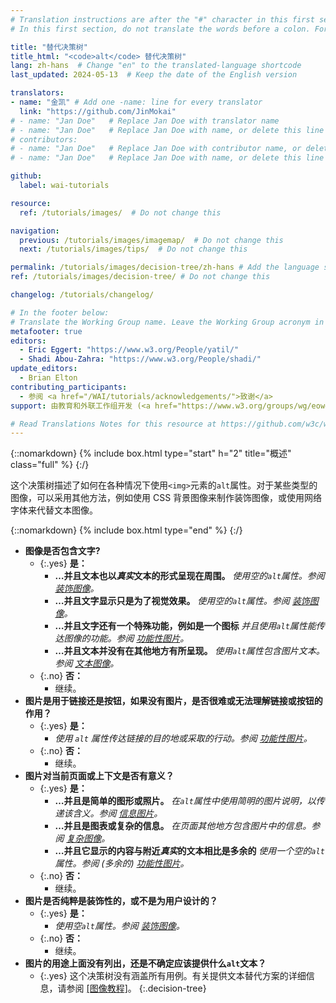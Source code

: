 ```yaml
---
# Translation instructions are after the "#" character in this first section. They are comments that do not show up in the web page. You do not need to translate the instructions after "#".
# In this first section, do not translate the words before a colon. For example, do not translate "title:". Do translate the text after "title:".

title: "替代决策树"
title_html: "<code>alt</code> 替代决策树"
lang: zh-hans  # Change "en" to the translated-language shortcode
last_updated: 2024-05-13  # Keep the date of the English version

translators: 
- name: "金凯" # Add one -name: line for every translator
  link: "https://github.com/JinMokai"
# - name: "Jan Doe"   # Replace Jan Doe with translator name
# - name: "Jan Doe"   # Replace Jan Doe with name, or delete this line if not multiple translators
# contributors:
# - name: "Jan Doe"   # Replace Jan Doe with contributor name, or delete this line if none
# - name: "Jan Doe"   # Replace Jan Doe with name, or delete this line if not multiple contributors

github:
  label: wai-tutorials

resource:
  ref: /tutorials/images/  # Do not change this

navigation:
  previous: /tutorials/images/imagemap/  # Do not change this
  next: /tutorials/images/tips/  # Do not change this

permalink: /tutorials/images/decision-tree/zh-hans # Add the language shortcode to the end, with no slash at end, for example: /link/to/page/fr
ref: /tutorials/images/decision-tree/ # Do not change this

changelog: /tutorials/changelog/

# In the footer below:
# Translate the Working Group name. Leave the Working Group acronym in English.
metafooter: true
editors:
  - Eric Eggert: "https://www.w3.org/People/yatil/"
  - Shadi Abou-Zahra: "https://www.w3.org/People/shadi/"
update_editors:
  - Brian Elton
contributing_participants:
  - 参阅 <a href="/WAI/tutorials/acknowledgements/">致谢</a>
support: 由教育和外联工作组开发 (<a href="https://www.w3.org/groups/wg/eowg">EOWG</a>)。 在 <a href="https://www.w3.org/WAI/ACT/">WAI-ACT project</a> 支持下开发, 并由 <strong>欧盟委员会<abbr title="信息社会技术">IST</abbr> 计划共同资助</strong>。

# Read Translations Notes for this resource at https://github.com/w3c/wai-tutorials#readme
---
```


{::nomarkdown}
{% include box.html type="start" h="2" title="概述" class="full" %}
{:/}

这个决策树描述了如何在各种情况下使用`<img>`元素的`alt`属性。对于某些类型的图像，可以采用其他方法，例如使用 CSS 背景图像来制作装饰图像，或使用网络字体来代替文本图像。

{::nomarkdown}
{% include box.html type="end" %}
{:/}

- **图像是否包含文字?**
  - {:.yes} **是：**
    -   **…并且文本也以*真实*文本的形式呈现在周围。**
      _使用空的`alt`属性。参阅 [装饰图像](/tutorials/images/decorative/)。_
    -   **…并且文字显示只是为了视觉效果。**
      _使用空的`alt`属性。参阅 [装饰图像](/tutorials/images/decorative/)。_
    -   **…并且文字还有一个特殊功能，例如是一个图标**
      _并且使用`alt`属性能传达图像的功能。参阅 [功能性图片](/tutorials/images/functional/)。_
    -   **…并且文本并没有在其他地方有所呈现。** _使用`alt`属性包含图片文本。参阅 [文本图像](/tutorials/images/textual/#styled-text-decorative-effect)。_
  - {:.no} **否：**
    - 继续。
- **图片是用于链接还是按钮，如果没有图片，是否很难或无法理解链接或按钮的作用？**
  - {:.yes} **是：**
    - _使用 `alt` 属性传达链接的目的地或采取的行动。参阅 [功能性图片](/tutorials/images/functional/)。_
  - {:.no} **否：**
    - 继续。
- **图片对当前页面或上下文是否有意义？**
  - {:.yes} **是：**
    - **…并且是简单的图形或照片。**
      _在`alt`属性中使用简明的图片说明，以传递该含义。参阅 [信息图片](/tutorials/images/informative/)。_
    - **…并且是图表或复杂的信息。**
      _在页面其他地方包含图片中的信息。参阅 [复杂图像](/tutorials/images/complex/)。_
    - **…并且它显示的内容与附近*真实*的文本相比是多余的**
      _使用一个空的`alt`属性。参阅 (多余的) [功能性图片](/tutorials/images/functional/#logo-image-within-link-text)。_
  - {:.no} **否：**
    - 继续。
- **图片是否纯粹是装饰性的，或不是为用户设计的？**
  - {:.yes} **是：**
    - _使用空`alt`属性。参阅 [装饰图像](/tutorials/images/decorative/)。_
  - {:.no} **否：**
    - 继续。
- **图片的用途上面没有列出，还是不确定应该提供什么`alt`文本？**
  - {:.yes} 这个决策树没有涵盖所有用例。有关提供文本替代方案的详细信息，请参阅 [[图像教程]](/tutorials/images/)。
{:.decision-tree}
